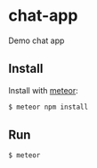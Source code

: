 # chat-app
Demo chat app

## Install

Install with [meteor](https://www.meteor.com/):

```sh
$ meteor npm install 
```

## Run


```sh
$ meteor 
```
